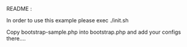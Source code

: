 README :

In order to use this example please exec ./init.sh

Copy bootstrap-sample.php into bootstrap.php and add your configs there....
